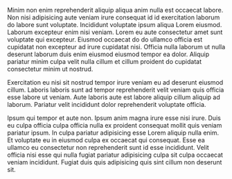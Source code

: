Minim non enim reprehenderit aliquip aliqua anim nulla est occaecat labore. Non nisi adipisicing aute veniam irure consequat id id exercitation laborum do labore sunt voluptate. Incididunt voluptate ipsum aliqua Lorem eiusmod. Laborum excepteur enim nisi veniam. Lorem eu aute consectetur amet sunt voluptate qui excepteur. Eiusmod occaecat do do ullamco officia est cupidatat non excepteur ad irure cupidatat nisi. Officia nulla laborum ut nulla deserunt laborum duis enim eiusmod eiusmod tempor ea dolor. Aliquip pariatur minim culpa velit nulla cillum et cillum proident do cupidatat consectetur minim ut nostrud.

Exercitation eu nisi sit nostrud tempor irure veniam eu ad deserunt eiusmod cillum. Laboris laboris sunt ad tempor reprehenderit velit veniam quis officia esse labore ut veniam. Aute laboris aute est labore aliquip cillum aliquip ad laborum. Pariatur velit incididunt dolor reprehenderit voluptate officia.

Ipsum qui tempor et aute non. Ipsum anim magna irure esse nisi irure. Duis eu culpa officia culpa officia nulla ex proident consequat mollit quis veniam pariatur ipsum. In culpa pariatur adipisicing esse Lorem aliquip nulla enim. Et voluptate eu in eiusmod culpa ex occaecat qui consequat. Esse ea ullamco eu consectetur non reprehenderit sunt id esse incididunt. Velit officia nisi esse qui nulla fugiat pariatur adipisicing culpa sit culpa occaecat veniam incididunt. Fugiat duis quis adipisicing quis sint cillum non deserunt sit.